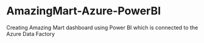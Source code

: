 # AmazingMart-Azure-PowerBI
Creating Amazing Mart dashboard using Power BI which is connected to the Azure Data Factory
